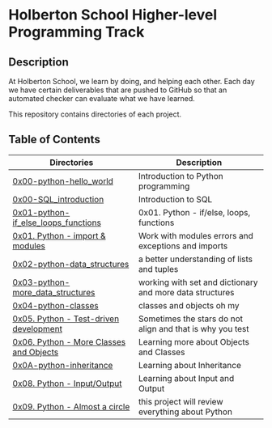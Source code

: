 # Holberton School Higher-level Programming Track

## Description

At Holberton School, we learn by doing, and helping each other. Each day we have certain deliverables that are pushed to GitHub so that an automated checker can evaluate what we have learned.

This repository contains directories of each project.

## Table of Contents

Directories | Description
------- | -------
[0x00-python-hello_world](https://github.com/ronroeandassociates/holbertonschool-higher_level_programming/tree/main/0x00-python-hello_world) | Introduction to Python programming
[0x00-SQL_introduction](https://github.com/ronroeandassociates/holbertonschool-higher_level_programming/tree/main/0x00-SQL_introduction) | Introduction to SQL
[0x01-python-if_else_loops_functions](https://github.com/ronroeandassociates/holbertonschool-higher_level_programming/tree/main/0x01-python-if_else_loops_functions) | 0x01. Python - if/else, loops, functions
[0x01. Python - import & modules](https://github.com/ronroeandassociates/holbertonschool-higher_level_programming/tree/main/0x01-python-import_modules) | Work with modules errors and exceptions and imports
[0x02-python-data_structures](https://github.com/ronroeandassociates/holbertonschool-higher_level_programming/blob/main/0x02-python-data_structures) | a better understanding of lists and tuples
[0x03-python-more_data_structures](https://github.com/ronroeandassociates/holbertonschool-higher_level_programming/blob/main/0x03-python-more_data_structures) | working with set and dictionary and more data structures
[0x04-python-classes](https://github.com/ronroeandassociates/holbertonschool-higher_level_programming/blob/main/0x04-python-classes) | classes and objects oh my
[0x05. Python - Test-driven development](https://github.com/ronroeandassociates/holbertonschool-higher_level_programming/blob/main/0x07-python-test_driven_development) | Sometimes the stars do not align and that is why you test
[0x06. Python - More Classes and Objects](https://github.com/ronroeandassociates/holbertonschool-higher_level_programming/blob/main/0x06-python-more_classes) | Learning more about Objects and Classes
[0x0A-python-inheritance](https://github.com/ronroeandassociates/holbertonschool-higher_level_programming/blob/main/0x0A-python-inheritance) | Learning about Inheritance
[0x08. Python - Input/Output](https://github.com/ronroeandassociates/holbertonschool-higher_level_programming/blob/main/0x0B-python-input_output) | Learning about Input and Output
[0x09. Python - Almost a circle](https://github.com/ronroeandassociates/holbertonschool-higher_level_programming/blob/main/0x0C-python-almost_a_circle) | this project will review everything about Python
